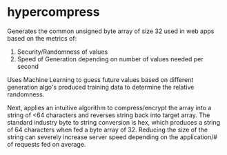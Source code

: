 # hypercompress

Generates the common unsigned byte array of size 32 used in web apps based on the metrics of:
1. Security/Randomness of values
2. Speed of Generation depending on number of values needed per second

Uses Machine Learning to guess future values based on different generation algo's produced training data to determine the relative randomness.

Next, applies an intuitive algorithm to compress/encrypt the array into a string of <64 characters and reverses string back into target array.
The standard industry byte to string conversion is hex, which produces a string of 64 characters when fed a byte array of 32. Reducing the size of the string can severely increase server speed depending on the application/# of requests fed on average. 
